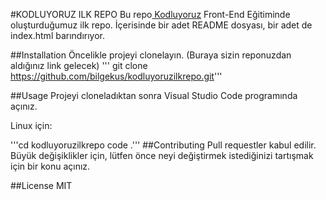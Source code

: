 #KODLUYORUZ ILK REPO
Bu repo[ Kodluyoruz](https://github.com/hakanyalcinkaya/kodluyoruz-frontend-101-egitimi) Front-End Eğitiminde oluşturduğumuz ilk repo. İçerisinde bir adet README dosyası, bir adet de index.html barındırıyor.

##Installation
Öncelikle projeyi clonelayın. (Buraya sizin reponuzdan aldığınız link gelecek)
'''  git clone https://github.com/bilgekus/kodluyoruzilkrepo.git'''

##Usage
Projeyi cloneladıktan sonra Visual Studio Code programında açınız.

Linux için:

'''cd kodluyoruzilkrepo
code .'''
##Contributing
Pull requestler kabul edilir. Büyük değişiklikler için, lütfen önce neyi değiştirmek istediğinizi tartışmak için bir konu açınız.

##License
MIT
